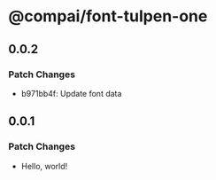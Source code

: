 # @compai/font-tulpen-one

## 0.0.2

### Patch Changes

- b971bb4f: Update font data

## 0.0.1

### Patch Changes

- Hello, world!
